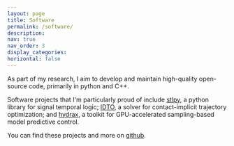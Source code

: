```yaml
---
layout: page
title: Software
permalink: /software/
description: 
nav: true
nav_order: 3
display_categories: 
horizontal: false
---
```


As part of my research, I aim to develop and maintain high-quality open-source code,
  primarily in python and C++.

Software projects that I'm particularly proud of include 
[stlpy](https://stlpy.readthedocs.io/en/latest/overview.html),
a python library for signal temporal logic; [IDTO](https://idto.github.io),
a solver for contact-implicit trajectory optimization; and
[hydrax](https://github.com/vincekurtz/hydrax), a toolkit for GPU-accelerated
sampling-based model predictive control.

You can find these projects and more on [github](https://github.com/vincekurtz). 

